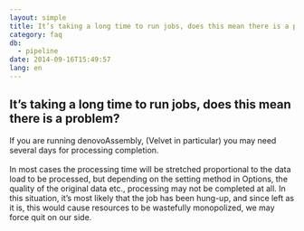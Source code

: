 ```yaml
---
layout: simple
title: It’s taking a long time to run jobs, does this mean there is a problem?
category: faq
db:
  - pipeline
date: 2014-09-16T15:49:57
lang: en
---
```


## It’s taking a long time to run jobs, does this mean there is a problem?

If you are running denovoAssembly, (Velvet in particular) you may need several days for processing completion.<br><br>In most cases the processing time will be stretched proportional to the data load to be processed, but depending on the setting method in Options, the quality of the original data etc., processing may not be completed at all. In this situation, it’s most likely that the job has been hung-up, and since left as it is, this would cause resources to be wastefully monopolized, we may force quit on our side.